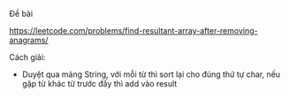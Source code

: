 Đề bài

https://leetcode.com/problems/find-resultant-array-after-removing-anagrams/

Cách giải:

- Duyệt qua mảng String, với mỗi từ thì sort lại cho đúng thứ tự char, nếu gặp từ khác từ trước đấy thì add vào result